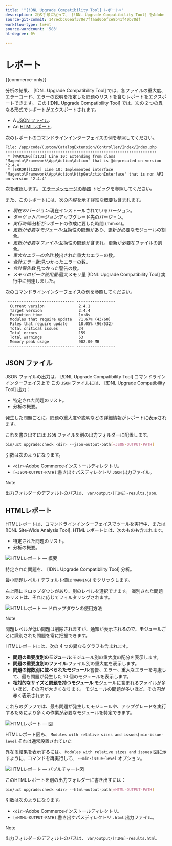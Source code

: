 ```yaml
---
title: '"[!DNL Upgrade Compatibility Tool] レポート»'
description: 次の手順に従って、 [!DNL Upgrade Compatibility Tool] をAdobe Commerceプロジェクトに追加します。
source-git-commit: 147ecbc66eaf370e7ffaad0b6fce8b41f40b70df
workflow-type: tm+mt
source-wordcount: '583'
ht-degree: 0%

---
```



# レポート

{{commerce-only}}

分析の結果、 [!DNL Upgrade Compatibility Tool] では、各ファイルの重大度、エラーコード、エラーの説明を指定した問題のリストを含むレポートをエクスポートできます。 この [!DNL Upgrade Compatibility Tool] では、次の 2 つの異なる形式でレポートがエクスポートされます。

- A [JSON ファイル](reports.md#json-file).
- An [HTMLレポート](reports.md#html-report).

次のレポートのコマンドラインインターフェイスの例を参照してください。

```terminal
File: /app/code/Custom/CatalogExtension/Controller/Index/Index.php
------------------------------------------------------------------
 * [WARNING][1131] Line 10: Extending from class 'Magento\Framework\App\Action\Action' that is @deprecated on version '2.4.4'
 * [ERROR][1328] Line 10: Implemented interface 'Magento\Framework\App\Action\HttpGetActionInterface' that is non API on version '2.4.4'
```

次を確認します。 [エラーメッセージの参照](../upgrade-compatibility-tool/error-messages.md) トピックを参照してください。

また、このレポートには、次の内容を示す詳細な概要も含まれます。

- *現在のバージョン*:現在インストールされているバージョン。
- *ターゲットバージョン*:アップグレード先のバージョン。
- *実行時間*:分析がレポートの作成に要した時間 (mm:ss)。
- *更新が必要なモジュール*:互換性の問題があり、更新が必要なモジュールの割合。
- *更新が必要なファイル*:互換性の問題が含まれ、更新が必要なファイルの割合。
- *重大なエラーの合計*:検出された重大なエラーの数。
- *合計エラー数*:見つかったエラーの数。
- *合計警告数*:見つかった警告の数。
- *メモリのピーク使用量*:最大メモリ量 [!DNL Upgrade Compatibility Tool] 実行中に到達しました。

次のコマンドラインインターフェイスの例を参照してください。

```terminal
 ----------------------------- ----------------- 
  Current version               2.4.1            
  Target version                2.4.4            
  Execution time                1m:8s            
  Modules that require update   71.67% (43/60)   
  Files that require update     18.05% (96/532)  
  Total critical issues         24               
  Total errors                  159              
  Total warnings                53               
  Memory peak usage             902.00 MB        
 ----------------------------- ----------------- 
```

## JSON ファイル

JSON ファイルの出力は、 [!DNL Upgrade Compatibility Tool] コマンドラインインターフェイス上で この `JSON` ファイルには、 [!DNL Upgrade Compatibility Tool] 出力：

- 特定された問題のリスト。
- 分析の概要。

発生した問題ごとに、問題の重大度や説明などの詳細情報がレポートに表示されます。

これを書き出すには `JSON` ファイルを別の出力フォルダーに配置します。

```bash
bin/uct upgrade:check <dir> --json-output-path[=JSON-OUTPUT-PATH]
```

引数は次のようになります。

- `<dir>`:Adobe Commerceインストールディレクトリ。
- `[=JSON-OUTPUT-PATH]`:書き出すパスディレクトリ `JSON` 出力ファイル。

>[!NOTE]
>
> 出力フォルダーのデフォルトのパスは、 `var/output/[TIME]-results.json`.

## HTMLレポート

HTMLレポートは、コマンドラインインターフェイスでツールを実行中、または [!DNL Site-Wide Analysis Tool]. HTMLレポートには、次のものも含まれます。

- 特定された問題のリスト。
- 分析の概要。

![HTMLレポート — 概要](../../assets/upgrade-guide/uct-html-summary.png)

特定された問題を、 [!DNL Upgrade Compatibility Tool] 分析。

最小問題レベル ( デフォルト値は `WARNING`) をクリックします。

右上隅にドロップダウンがあり、別のレベルを選択できます。 識別された問題のリストは、それに応じてフィルタリングされます。

![HTMLレポート — ドロップダウンの使用方法](../../assets/upgrade-guide/uct-html-filtered-issues-list.png)

>[!NOTE]
>
> 問題レベルが低い問題は削除されますが、通知が表示されるので、モジュールごとに識別された問題を常に把握できます。

HTMLレポートには、次の 4 つの異なるグラフも含まれます。

- **問題の重要度別のモジュール**:モジュール別の重大度の配分を表示します。
- **問題の重要度別のファイル**:ファイル別の重大度を表示します。
- **問題の総数別に並べられたモジュール**:警告、エラー、重大なエラーを考慮して、最も問題が発生した 10 個のモジュールを表示します。
- **相対的なサイズと問題を持つモジュール**:モジュールに含まれるファイルが多いほど、その円が大きくなります。 モジュールの問題が多いほど、その円が赤く表示されます。

これらのグラフでは、最も問題が発生したモジュールや、アップグレードを実行するためにより多くの作業が必要なモジュールを特定できます。

![HTMLレポート — 図](../../assets/upgrade-guide/uct-html-diagrams.png)

HTMLレポート図も、 `Modules with relative sizes and issues`( `min-issue-level` それは通常設置されていた

異なる結果を表示するには、 `Modules with relative sizes and issues` 図に示すように、コマンドを再実行して、 `--min-issue-level` オプション。

![HTMLレポート — バブルチャート図](../../assets/upgrade-guide/uct-html-filtered-diagrams.png)

このHTMLレポートを別の出力フォルダーに書き出すには：

```bash
bin/uct upgrade:check <dir> --html-output-path[=HTML-OUTPUT-PATH]
```

引数は次のようになります。

- `<dir>`:Adobe Commerceインストールディレクトリ。
- `[=HTML-OUTPUT-PATH]`:書き出すパスディレクトリ `.html` 出力ファイル。

>[!NOTE]
>
> 出力フォルダーのデフォルトのパスは、 `var/output/[TIME]-results.html`.
